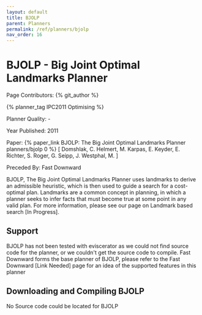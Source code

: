 ```yaml
---
layout: default
title: BJOLP
parent: Planners
permalink: /ref/planners/bjolp
nav_order: 16
---
```

# BJOLP - Big Joint Optimal Landmarks Planner

Page Contributors: {% git_author %}

{% planner_tag IPC2011 Optimising %}

Planner Quality: -

Year Published: 2011

Paper: {% paper_link BJOLP: The Big Joint Optimal Landmarks Planner planners/bjolp 0 %} [ Domshlak, C. Helmert, M. Karpas, E. Keyder, E. Richter, S. Roger, G. Seipp, J. Westphal, M. ]

Preceded By: Fast Downward

BJOLP, The Big Joint Optimal Landmarks Planner uses landmarks to derive an admissible heuristic, which is then used to guide a search for a cost-optimal plan. Landmarks are a common concept in planning, in which a planner seeks to infer facts that must become true at some point in any valid plan. For more information, please see our page on Landmark based search [In Progress].

## Support

BJOLP has not been tested with eviscerator as we could not find source code for the planner, or we couldn't get the source code to compile. Fast Downward forms the base planner of BJOLP, please refer to the Fast Downward [Link Needed] page for an idea of the supported features in this planner

## Downloading and Compiling BJOLP

No Source code could be located for BJOLP
